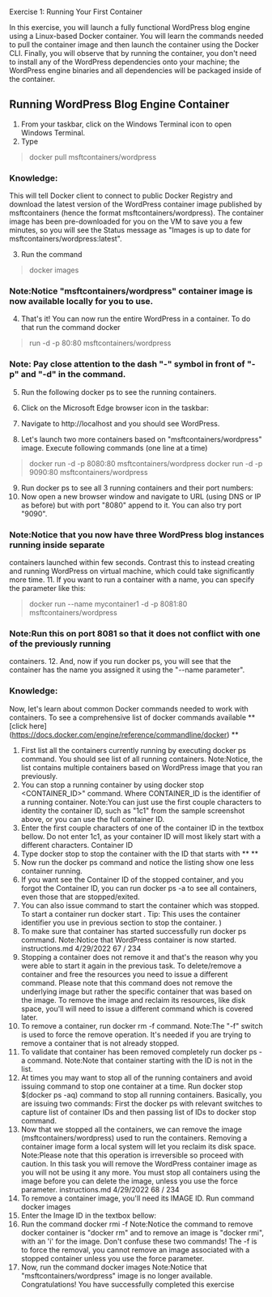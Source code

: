 Exercise 1: Running Your First Container

In this exercise, you will launch a fully functional WordPress blog engine using a Linux-based Docker
container. You will learn the commands needed to pull the container image and then launch the container
using the Docker CLI. Finally, you will observe that by running the container, you don't need to install any of
the WordPress dependencies onto your machine; the WordPress engine binaries and all dependencies will be
packaged inside of the container.

## Running WordPress Blog Engine Container 

1. From your taskbar, click on the Windows Terminal icon to open Windows Terminal.
2. Type  
> docker pull msftcontainers/wordpress

### Knowledge:
This will tell Docker client to connect to public Docker Registry and download the
latest version of the WordPress container image published by msftcontainers (hence the format
msftcontainers/wordpress). The container image has been pre-downloaded for you on the VM
to save you a few minutes, so you will see the Status message as "Images is up to date for
msftcontainers/wordpress:latest".

3. Run the command
> docker images

### Note:Notice "msftcontainers/wordpress" container image is now available locally for you to use.
4. That's it! You can now run the entire WordPress in a container. To do that run the command docker
> run -d -p 80:80 msftcontainers/wordpress
### Note: Pay close attention to the dash "-" symbol in front of "-p" and "-d" in the command.
5. Run the following docker ps to see the running containers.

6. Click on the Microsoft Edge browser icon in the taskbar:
7. Navigate to http://localhost and you should see WordPress.
8. Let's launch two more containers based on "msftcontainers/wordpress" image. Execute following
commands (one line at a time)
> docker run -d -p 8080:80 msftcontainers/wordpress
> docker run -d -p 9090:80 msftcontainers/wordpress
9. Run docker ps to see all 3 running containers and their port numbers:
10. Now open a new browser window and navigate to URL (using DNS or IP as before) but with port
"8080" append to it. You can also try port "9090".

### Note:Notice that you now have three WordPress blog instances running inside separate
containers launched within few seconds. Contrast this to instead creating and running
WordPress on virtual machine, which could take significantly more time.
11. If you want to run a container with a name, you can specify the parameter like this:
> docker run \--name mycontainer1 -d -p 8081:80 msftcontainers/wordpress
### Note:Run this on port 8081 so that it does not conflict with one of the previously running
containers.
12. And, now if you run docker ps, you will see that the container has the name you assigned it using the
"--name parameter".
### Knowledge: 
Now, let's learn about common Docker commands needed to work with containers. To
see a comprehensive list of docker commands available **[click here]
(https://docs.docker.com/engine/reference/commandline/docker) **

1. First list all the containers currently running by executing docker ps command. You should see list of
all running containers.
Note:Notice, the list contains multiple containers based on WordPress image that you ran
previously.
2. You can stop a running container by using docker stop <CONTAINER_ID>" command. Where
CONTAINER_ID is the identifier of a running container.
Note:You can just use the first couple characters to identity the container ID, such as "1c1" from
the sample screenshot above, or you can use the full container ID.
3. Enter the first couple characters of one of the container ID in the textbox bellow. Do not enter 1c1, as
your container ID will most likely start with a different characters.
Container ID
4. Type docker stop <ContainerId1> to stop the container with the ID that starts with ** **
5. Now run the docker ps command and notice the listing show one less container running.
6. If you want see the Container ID of the stopped container, and you forgot the Container ID, you can run
docker ps -a to see all containers, even those that are stopped/exited.
7. You can also issue command to start the container which was stopped. To start a container run docker
start <ContainerId1>.
Tip: This uses the container identifier you use in previous section to stop the container.
)
8. To make sure that container has started successfully run docker ps command.
Note:Notice that WordPress container is now started.
instructions.md 4/29/2022
67 / 234
9. Stopping a container does not remove it and that's the reason why you were able to start it again in the
previous task.
To delete/remove a container and free the resources you need to issue a different command. Please
note that this command does not remove the underlying image but rather the specific container that
was based on the image. To remove the image and reclaim its resources, like disk space, you'll will need
to issue a different command which is covered later.
10. To remove a container, run docker rm -f <ContainerId1> command.
Note:The "-f" switch is used to force the remove operation. It's needed if you are trying to
remove a container that is not already stopped.
11. To validate that container has been removed completely run docker ps -a command.
Note:Note that container starting with the ID is not in the list.
12. At times you may want to stop all of the running containers and avoid issuing command to stop one
container at a time. Run docker stop $(docker ps -aq) command to stop all running containers.
Basically, you are issuing two commands: First the docker ps with relevant switches to capture list of
container IDs and then passing list of IDs to docker stop command.
13. Now that we stopped all the containers, we can remove the image (msftcontainers/wordpress) used
to run the containers. Removing a container image form a local system will let you reclaim its disk
space.
Note:Please note that this operation is irreversible so proceed with caution. In this task you will
remove the WordPress container image as you will not be using it any more. You must stop all
containers using the image before you can delete the image, unless you use the force
parameter.
instructions.md 4/29/2022
68 / 234
14. To remove a container image, you'll need its IMAGE ID. Run command docker images
15. Enter the Image ID in the textbox bellow:
16. Run the command docker rmi <ImageId1> -f
Note:Notice the command to remove docker container is "docker rm" and to remove an image
is "docker rmi", with an 'i' for the image. Don't confuse these two commands! The -f is to force
the removal, you cannot remove an image associated with a stopped container unless you use
the force parameter.
17. Now, run the command docker images
Note:Notice that "msftcontainers/wordpress" image is no longer available.
Congratulations!
You have successfully completed this exercise
